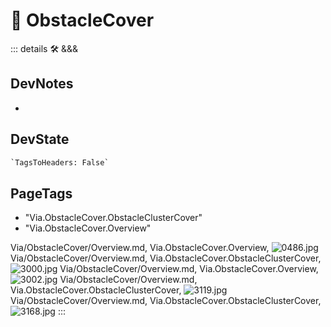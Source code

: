 
# 🔻 <via>ObstacleCover</via>

::: details 🛠 <dev>&&&</dev>

## DevNotes

-

## DevState

```py
`TagsToHeaders: False`
```

<h2>PageTags</h2>

- "Via.ObstacleCover.ObstacleClusterCover"
- "Via.ObstacleCover.Overview"

Via/ObstacleCover/Overview.md, <dev>Via.ObstacleCover.Overview</dev>, ![0486.jpg](/PaperPhoto/0486.jpg)
Via/ObstacleCover/Overview.md, <dev>Via.ObstacleCover.ObstacleClusterCover</dev>, ![3000.jpg](/PaperPhoto/3000.jpg)
Via/ObstacleCover/Overview.md, <dev>Via.ObstacleCover.Overview</dev>, ![3002.jpg](/PaperPhoto/3002.jpg)
Via/ObstacleCover/Overview.md, <dev>Via.ObstacleCover.ObstacleClusterCover</dev>, ![3119.jpg](/PaperPhoto/3119.jpg)
Via/ObstacleCover/Overview.md, <dev>Via.ObstacleCover.ObstacleClusterCover</dev>, ![3168.jpg](/PaperPhoto/3168.jpg)
:::
